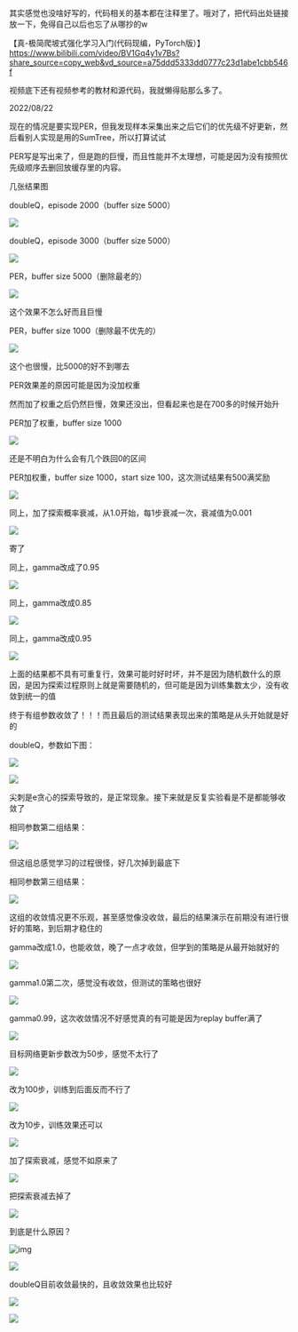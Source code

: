 其实感觉也没啥好写的，代码相关的基本都在注释里了。哦对了，把代码出处链接放一下，免得自己以后也忘了从哪抄的w

【真-极简爬坡式强化学习入门(代码现编，PyTorch版）】 https://www.bilibili.com/video/BV1Gq4y1v7Bs?share_source=copy_web&vd_source=a75ddd5333dd0777c23d1abe1cbb546f

视频底下还有视频参考的教材和源代码，我就懒得贴那么多了。

2022/08/22

现在的情况是要实现PER，但我发现样本采集出来之后它们的优先级不好更新，然后看别人实现是用的SumTree，所以打算试试

PER写是写出来了，但是跑的巨慢，而且性能并不太理想，可能是因为没有按照优先级顺序去删回放缓存里的内容。

几张结果图

doubleQ，episode 2000（buffer size 5000）

![](DQN-doubleQ/doubleQ2000.png)

doubleQ，episode 3000（buffer size 5000）

![](DQN-doubleQ/doubleQ3000.png)

PER，buffer size 5000（删除最老的）

![](DQN-PER/PERresult.png)

这个效果不怎么好而且巨慢

PER，buffer size 1000（删除最不优先的）

![](DQN-PER/PERresult2.png)

这个也很慢，比5000的好不到哪去

PER效果差的原因可能是因为没加权重

然而加了权重之后仍然巨慢，效果还没出，但看起来也是在700多的时候开始升

PER加了权重，buffer size 1000

![](DQN-PER/PERresult3.png)

还是不明白为什么会有几个跌回0的区间

PER加权重，buffer size 1000，start size 100，这次测试结果有500满奖励

![](DQN-PER/PERresult4.png)

同上，加了探索概率衰减，从1.0开始，每1步衰减一次，衰减值为0.001

![](DQN-PER/PERresult5.png)

寄了

同上，gamma改成了0.95

![](DQN-PER/PERresult6.png)

同上，gamma改成0.85

![](DQN-PER/PERresult7.png)

同上，gamma改成0.95

![](DQN-PER/PERresult8.png)

上面的结果都不具有可重复行，效果可能时好时坏，并不是因为随机数什么的原因，是因为探索过程原则上就是需要随机的，但可能是因为训练集数太少，没有收敛到统一的值

终于有组参数收敛了！！！而且最后的测试结果表现出来的策略是从头开始就是好的

doubleQ，参数如下图：

![](DQN-doubleQ/doubleQ收敛.png)

![](DQN-doubleQ/doubleQ收敛结果.png)

尖刺是e贪心的探索导致的，是正常现象。接下来就是反复实验看是不是都能够收敛了

相同参数第二组结果：

![](DQN-doubleQ/doubleQ收敛结果2.png)

但这组总感觉学习的过程很怪，好几次掉到最底下

相同参数第三组结果：

![](DQN-doubleQ/doubleQ3.png)

这组的收敛情况更不乐观，甚至感觉像没收敛，最后的结果演示在前期没有进行很好的策略，到后期才稳住的

gamma改成1.0，也能收敛，晚了一点才收敛，但学到的策略是从最开始就好的

![](DQN-doubleQ/doubleQ4.png)

gamma1.0第二次，感觉没有收敛，但测试的策略也很好

![](DQN-doubleQ/doubleQ5.png)

gamma0.99，这次收敛情况不好感觉真的有可能是因为replay buffer满了

![](DQN-doubleQ/doubleQ6.png)

目标网络更新步数改为50步，感觉不太行了

![](DQN-doubleQ/doubleQ7.png)

改为100步，训练到后面反而不行了

![](DQN-doubleQ/doubleQ8.png)

改为10步，训练效果还可以

![](DQN-doubleQ/doubleQ9.png)

加了探索衰减，感觉不如原来了

![](DQN-doubleQ/doubleQ10.png)

把探索衰减去掉了

![](DQN-doubleQ/doubleQ11.png)

到底是什么原因？

<img src="DQN-PER/PERpara9.png" alt="img"/>

![](DQN-PER/PERresult9.png)

doubleQ目前收敛最快的，且收敛效果也比较好

![](DQN-doubleQ/doubleQpara12.png)

![](DQN-doubleQ/doubleQ12.png)